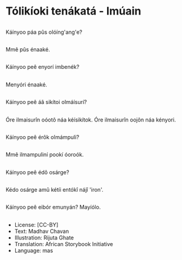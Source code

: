 # Tólikíoki tenákatá - Imúain

##
Káínyoo páa pûs olóíng'ang'e?

##
Mmê pûs énaaké.

##
Káínyoo peê enyorí imbenék?

##
Menyóri énaaké.

##
Káínyoo peê áâ sikítoi olmáísurí?

##
Óre ilmaisurîn oóotô náa kéísikítok.
Óre ilmaisurîn oojôn náa kényori.

##
Káínyoo peê érôk olmámpuli?

##
Mmê ilmampuliní pookí óoroók.

##
Káínyoo peê édô osárge?

##
Kédo osárge amû kétíi entókî nájî 'iron'.

##
Káínyoo peê eibór emunyán?
Mayíólo.

##
* License: [CC-BY]
* Text: Madhav Chavan
* Illustration: Rijuta Ghate
* Translation: African Storybook Initiative
* Language: mas
